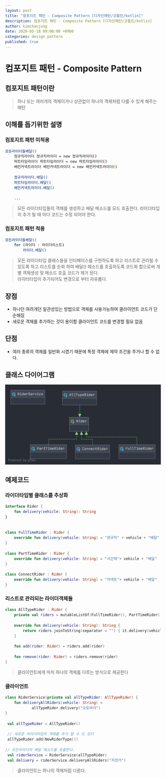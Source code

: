 ```yaml
---
layout: post
title: "컴포지트 패턴 - Composite Pattern [디자인패턴/코틀린/kotlin]"
description: 컴포지트 패턴 - Composite Pattern [디자인패턴/코틀린/kotlin]
author: kimchanjung
date: 2020-05-18 09:00:00 +0900
categories: design pattern
published: true
---
```


# 컴포지트 패턴 - Composite Pattern

## 컴포지트 패턴이란
> 하나 또는 여러개의 객체이거나 상관없이 하나의 객체처럼 다룰 수 있게 해주는 패턴

## 이해를 돕기위한 설명
### 컴포지트 패턴 미적용
```bash
모든라이더들배달()
    정규직라이더 정규직라이더 = new 정규직라이더()
    파트타임라이더 파트타임라이더 = new 파트타임라이더()
    배민커넥트라이더 배민커넥트라이더 = new 배민커넥트라이더()

    정규직라이더.배달()
    파트타임라이더.배달()
    배민커넥트라이더.배달()

    ...
```
> 모든 라이더타입들의 객체를 생성하고 배달 메소드를 모드 호출한다. 라이더타입이 추가 될 때 마다 코드는 수정 되어야 한다.  

### 컴포지트 패턴 적용
```bash
모든라이더들배달()
    for (라이더 : 라이더리스트)
        라이더.배달()
```
> 모든 라이더타입 클래스들을 인터페이스를 구현하도록 하고 리스트로 관리될 수 있도록 하고 리스트를 순회 하여
배달() 메소드를 호출하도록 코드화 함으로써 개별 객체생성 및 메소드 호출 코드가 제거 된다.  
> 라이터타입이 추가되어도 변경으로 부터 자유롭다.


## 장점
- 하나던 여려개던 일관성있는 방법으로 객체를 사용가능하여 클라이언트 코드가 단순해짐
- 새로운 객체를 추가하는 것이 용이함 클라이언트 코드를 변경할 필요 없음

## 단점
- 여러 종류의 객체를 일반화 시켰기 때문에 특정 객체에 제약 조건을 주거나 할 수 없다.

## 클래스 다이어그램
![class-diagram](/post-img/design-pattern/composite-pattern-class-diagram.png)


## 예제코드

### 라이더타입별 클래스를 추상화 

```kotlin
interface Rider {
    fun delivery(vehicle: String): String
}


class FullTimeRider : Rider {
    override fun delivery(vehicle: String) = "정규직" + vehicle + "배달"
}

class PartTimeRider : Rider {
    override fun delivery(vehicle: String) = "시간제"+ vehicle + "배달"
}

class ConnectRider : Rider {
    override fun delivery(vehicle: String) = "커넥트"+ vehicle + "배달"
}
```  

### 리스트로 관리되는 라이더객체들
```kotlin
class AllTypeRider : Rider {
    private val riders = mutableListOf(FullTimeRider(), PartTimeRider(), ConnectRider())

    override fun delivery(vehicle: String): String {
        return riders.joinToString(separator = "") { it.delivery(vehicle) }
    }

    fun add(rider: Rider) = riders.add(rider)

    fun remove(rider: Rider) = riders.remove(rider)
}
```
> 클라이언트에게  마치 하나의 객체를 다루는 방식으로 제공한다  

### 클라이언트 
```kotlin
class RiderService(private val allTypeRider: AllTypeRider) {
    fun deliveryAllRiders(vehicle: String) =
            allTypeRider.delivery("오토바이")
}

 val allTypeRider = AllTypeRider()

 // 새로운 라이더타입의 객체를 추가 할 수 도 있다
 allTypeRider.add(NewRiderType())

// 모든라이더의 배달 메소드를 호출한다.
 val riderService = RiderService(allTypeRider)
 val delivery = riderService.deliveryAllRiders("자전거")
```
> 클라이언트는 하나의 객체처럼 다룬다. 
